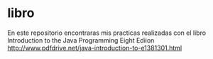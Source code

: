 # libro
En este repositorio encontraras mis practicas realizadas con el libro Introduction to  the Java Programming Eight Ediion
http://www.pdfdrive.net/java-introduction-to-e1381301.html
